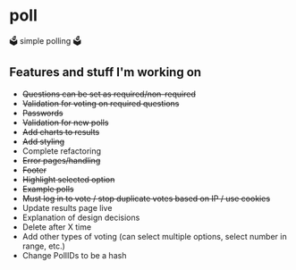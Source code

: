 # poll
🗳️ simple polling 🗳️

## Features and stuff I'm working on
* ~~Questions can be set as required/non-required~~
* ~~Validation for voting on required questions~~
* ~~Passwords~~
* ~~Validation for new polls~~
* ~~Add charts to results~~
* ~~Add styling~~
* Complete refactoring
* ~~Error pages/handling~~
* ~~Footer~~
* ~~Highlight selected option~~
* ~~Example polls~~
* ~~Must log in to vote / stop duplicate votes based on IP / use cookies~~
* Update results page live
* Explanation of design decisions
* Delete after X time
* Add other types of voting (can select multiple options, select number in range, etc.)
* Change PollIDs to be a hash